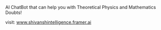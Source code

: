 AI ChatBot that can help you with Theoretical Physics and Mathematics Doubts!

visit: www.shivanshintelligence.framer.ai
